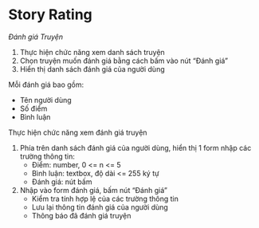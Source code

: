 # Story Rating

*Đánh giá Truyện*

1. Thực hiện chức năng xem danh sách truyện
2. Chọn truyện muốn đánh giá bằng cách bấm vào nút “Đánh giá”
3. Hiển thị danh sách đánh giá của người dùng

Mỗi đánh giá bao gồm:

- Tên người dùng
- Số điểm
- Bình luận

Thực hiện chức năng xem đánh giá truyện

1. Phía trên danh sách đánh giá của người dùng, hiển thị 1 form nhập các trường thông tin:
    - Điểm: number, 0 <= n <= 5
    - Bình luận: textbox, độ dài <= 255 ký tự
    - Đánh giá: nút bấm
2. Nhập vào form đánh giá, bấm nút “Đánh giá”
    - Kiểm tra tính hợp lệ của các trường thông tin
    - Lưu lại thông tin đánh giá của người dùng
    - Thông báo đã đánh giá truyện

